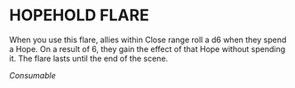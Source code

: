 ﻿---
tags:
  - Item
  - Consumable
name: 'HOPEHOLD FLARE'
description: 'When you use this flare, allies within Close range roll a d6 when they spend a Hope. On a result of 6, they gain the effect of that Hope without spending it. The flare lasts until the end of the scene.'
---

# HOPEHOLD FLARE

When you use this flare, allies within Close range roll a d6 when they spend a Hope. On a result of 6, they gain the effect of that Hope without spending it. The flare lasts until the end of the scene.

*Consumable*
